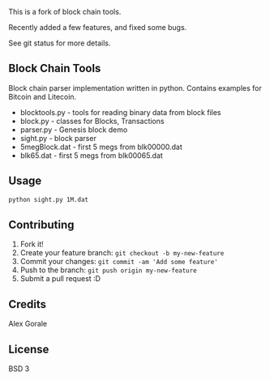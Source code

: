 This is a fork of block chain tools.

Recently added a few features, and fixed some bugs. 

See git status for more details.

## Block Chain Tools

Block chain parser implementation written in python. Contains examples for Bitcoin and Litecoin.

- blocktools.py - tools for reading binary data from block files
- block.py - classes for Blocks, Transactions
- parser.py - Genesis block demo
- sight.py - block parser
- 5megBlock.dat - first 5 megs from blk00000.dat
- blk65.dat - first 5 megs from blk00065.dat

## Usage

```bash
python sight.py 1M.dat
```

## Contributing

1. Fork it!
2. Create your feature branch: `git checkout -b my-new-feature`
3. Commit your changes: `git commit -am 'Add some feature'`
4. Push to the branch: `git push origin my-new-feature`
5. Submit a pull request :D

## Credits

Alex Gorale

## License

BSD 3
